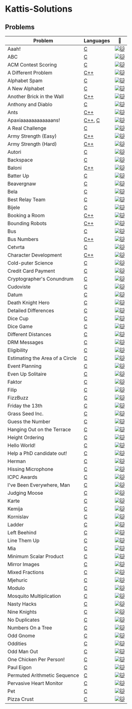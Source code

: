 # Kattis-Solutions

## Problems
| Problem | Languages | :link: |
| - | - | - |
| Aaah! | [C](https://github.com/gytkps/Kattis-Solutions/blob/master/C/aaah.c) | [![:cat:](https://open.kattis.com/favicon)](https://open.kattis.com/problems/aaah) |
| ABC | [C](https://github.com/gytkps/Kattis-Solutions/blob/master/C/abc.c) | [![:cat:](https://open.kattis.com/favicon)](https://open.kattis.com/problems/abc) |
| ACM Contest Scoring | [C](https://github.com/gytkps/Kattis-Solutions/blob/master/C/acm.c) | [![:cat:](https://open.kattis.com/favicon)](https://open.kattis.com/problems/acm) |
| A Different Problem | [C++](https://github.com/gytkps/Kattis-Solutions/blob/master/C%2B%2B/different.cpp) | [![:cat:](https://open.kattis.com/favicon)](https://open.kattis.com/problems/different) |
| Alphabet Spam | [C](https://github.com/gytkps/Kattis-Solutions/blob/master/C/alphabetspam.c) | [![:cat:](https://open.kattis.com/favicon)](https://open.kattis.com/problems/alphabetspam) |
| A New Alphabet | [C](https://github.com/gytkps/Kattis-Solutions/blob/master/C/anewalphabet.c) | [![:cat:](https://open.kattis.com/favicon)](https://open.kattis.com/problems/anewalphabet) |
| Another Brick in the Wall | [C++](https://github.com/gytkps/Kattis-Solutions/blob/master/C%2B%2B/anotherbrick.cpp) | [![:cat:](https://open.kattis.com/favicon)](https://open.kattis.com/problems/anotherbrick) |
| Anthony and Diablo | [C](https://github.com/gytkps/Kattis-Solutions/blob/master/C/anthonyanddiablo.c) | [![:cat:](https://open.kattis.com/favicon)](https://open.kattis.com/problems/anthonyanddiablo) |
| Ants | [C++](https://github.com/gytkps/Kattis-Solutions/blob/master/C%2B%2B/ants.cpp) | [![:cat:](https://open.kattis.com/favicon)](https://open.kattis.com/problems/ants) |
| Apaxiaaaaaaaaaaaans! | [C++](https://github.com/gytkps/Kattis-Solutions/blob/master/C%2B%2B/apaxiaaans.cpp), [C](https://github.com/gytkps/Kattis-Solutions/blob/master/C/apaxiaaans.c) | [![:cat:](https://open.kattis.com/favicon)](https://open.kattis.com/problems/apaxiaaans) |
| A Real Challenge | [C](https://github.com/gytkps/Kattis-Solutions/blob/master/C/areal.c) | [![:cat:](https://open.kattis.com/favicon)](https://open.kattis.com/problems/areal) |
| Army Strength (Easy) | [C++](https://github.com/gytkps/Kattis-Solutions/blob/master/C%2B%2B/armystrengtheasy.cpp) | [![:cat:](https://open.kattis.com/favicon)](https://open.kattis.com/problems/armystrengtheasy) |
| Army Strength (Hard) | [C++](https://github.com/gytkps/Kattis-Solutions/blob/master/C%2B%2B/armystrengthhard.cpp) | [![:cat:](https://open.kattis.com/favicon)](https://open.kattis.com/problems/armystrengthhard) |
| Autori | [C](https://github.com/gytkps/Kattis-Solutions/blob/master/C/autori.c) | [![:cat:](https://open.kattis.com/favicon)](https://open.kattis.com/problems/autori) |
| Backspace | [C](https://github.com/gytkps/Kattis-Solutions/blob/master/C/aaah.c) | [![:cat:](https://open.kattis.com/favicon)](https://open.kattis.com/problems/backspace) |
| Baloni | [C++](https://github.com/gytkps/Kattis-Solutions/blob/master/C%2B%2B/baloni.cpp) | [![:cat:](https://open.kattis.com/favicon)](https://open.kattis.com/problems/baloni) |
| Batter Up | [C](https://github.com/gytkps/Kattis-Solutions/blob/master/C/batterup.c) | [![:cat:](https://open.kattis.com/favicon)](https://open.kattis.com/problems/batterup) |
| Beavergnaw | [C](https://github.com/gytkps/Kattis-Solutions/blob/master/C/beavergnaw.c) | [![:cat:](https://open.kattis.com/favicon)](https://open.kattis.com/problems/beavergnaw) |
| Bela | [C](https://github.com/gytkps/Kattis-Solutions/blob/master/C/bela.c) | [![:cat:](https://open.kattis.com/favicon)](https://open.kattis.com/problems/aaah) |
| Best Relay Team | [C](https://github.com/gytkps/Kattis-Solutions/blob/master/C/bestrelayteam.c) | [![:cat:](https://open.kattis.com/favicon)](https://open.kattis.com/problems/aaah) |
| Bijele | [C]() | [![:cat:](https://open.kattis.com/favicon)](https://open.kattis.com/problems/bijele) |
| Booking a Room | [C++](https://github.com/gytkps/Kattis-Solutions/blob/master/C%2B%2B/bookingaroom.cpp) | [![:cat:](https://open.kattis.com/favicon)](https://open.kattis.com/problems/bookingaroom) |
| Bounding Robots | [C++](https://github.com/gytkps/Kattis-Solutions/blob/master/C%2B%2B/boundingrobots.cpp) | [![:cat:](https://open.kattis.com/favicon)](https://open.kattis.com/problems/boundingrobots) |
| Bus | [C](https://github.com/gytkps/Kattis-Solutions/blob/master/C/bus.c) | [![:cat:](https://open.kattis.com/favicon)](https://open.kattis.com/problems/bus) |
| Bus Numbers | [C++](https://github.com/gytkps/Kattis-Solutions/blob/master/C%2B%2B/busnumbers.cpp) | [![:cat:](https://open.kattis.com/favicon)](https://open.kattis.com/problems/busnumbers) |
| Cetvrta | [C](https://github.com/gytkps/Kattis-Solutions/blob/master/C/cetvrta.c) | [![:cat:](https://open.kattis.com/favicon)](https://open.kattis.com/problems/cetvrta) |
| Character Development | [C++](https://github.com/gytkps/Kattis-Solutions/blob/master/C%2B%2B/character.cpp) | [![:cat:](https://open.kattis.com/favicon)](https://open.kattis.com/problems/character) |
| Cold-puter Science | [C]() | [![:cat:](https://open.kattis.com/favicon)](https://open.kattis.com/problems/cold) |
| Credit Card Payment | [C]() | [![:cat:](https://open.kattis.com/favicon)](https://open.kattis.com/problems/creditcard) |
| Cryptographer's Conundrum | [C]() | [![:cat:](https://open.kattis.com/favicon)](https://open.kattis.com/problems/conundrum) |
| Cudoviste | [C]() | [![:cat:](https://open.kattis.com/favicon)](https://open.kattis.com/problems/cudoviste) |
| Datum | [C]() | [![:cat:](https://open.kattis.com/favicon)](https://open.kattis.com/problems/datum) |
| Death Knight Hero | [C]() | [![:cat:](https://open.kattis.com/favicon)](https://open.kattis.com/problems/deathknight) |
| Detailed Differences | [C]() | [![:cat:](https://open.kattis.com/favicon)](https://open.kattis.com/problems/detaileddifferences) |
| Dice Cup | [C]() | [![:cat:](https://open.kattis.com/favicon)](https://open.kattis.com/problems/dicecup) |
| Dice Game | [C]() | [![:cat:](https://open.kattis.com/favicon)](https://open.kattis.com/problems/dicegame) |
| Different Distances | [C]() | [![:cat:](https://open.kattis.com/favicon)](https://open.kattis.com/problems/differentdistances) |
| DRM Messages | [C]() | [![:cat:](https://open.kattis.com/favicon)](https://open.kattis.com/problems/drmmessages) |
| Eligibility | [C]() | [![:cat:](https://open.kattis.com/favicon)](https://open.kattis.com/problems/eligibility) |
| Estimating the Area of a Circle	 | [C]() | [![:cat:](https://open.kattis.com/favicon)](https://open.kattis.com/problems/estimatingtheareaofacircle) |
| Event Planning | [C]() | [![:cat:](https://open.kattis.com/favicon)](https://open.kattis.com/problems/eventplanning) |
| Even Up Solitaire | [C]() | [![:cat:](https://open.kattis.com/favicon)](https://open.kattis.com/problems/evenup) |
| Faktor | [C]() | [![:cat:](https://open.kattis.com/favicon)](https://open.kattis.com/problems/faktor) |
| Filip | [C]() | [![:cat:](https://open.kattis.com/favicon)](https://open.kattis.com/problems/filip) |
| FizzBuzz | [C]() | [![:cat:](https://open.kattis.com/favicon)](https://open.kattis.com/problems/fizzbuzz) |
| Friday the 13th | [C]() | [![:cat:](https://open.kattis.com/favicon)](https://open.kattis.com/problems/friday) |
| Grass Seed Inc. | [C]() | [![:cat:](https://open.kattis.com/favicon)](https://open.kattis.com/problems/grassseed) |
| Guess the Number | [C]() | [![:cat:](https://open.kattis.com/favicon)](https://open.kattis.com/problems/guess) |
| Hanging Out on the Terrace | [C]() | [![:cat:](https://open.kattis.com/favicon)](https://open.kattis.com/problems/hangingout) |
| Height Ordering | [C]() | [![:cat:](https://open.kattis.com/favicon)](https://open.kattis.com/problems/height) |
| Hello World! | [C]() | [![:cat:](https://open.kattis.com/favicon)](https://open.kattis.com/problems/hello) |
| Help a PhD candidate out! | [C]() | [![:cat:](https://open.kattis.com/favicon)](https://open.kattis.com/problems/helpaphd) |
| Herman | [C]() | [![:cat:](https://open.kattis.com/favicon)](https://open.kattis.com/problems/herman) |
| Hissing Microphone | [C]() | [![:cat:](https://open.kattis.com/favicon)](https://open.kattis.com/problems/hissingmicrophone) |
| ICPC Awards | [C]() | [![:cat:](https://open.kattis.com/favicon)](https://open.kattis.com/problems/icpcawards) |
| I've Been Everywhere, Man | [C]() | [![:cat:](https://open.kattis.com/favicon)](https://open.kattis.com/problems/everywhere) |
| Judging Moose | [C]() | [![:cat:](https://open.kattis.com/favicon)](https://open.kattis.com/problems/judgingmoose) |
| Karte | [C]() | [![:cat:](https://open.kattis.com/favicon)](https://open.kattis.com/problems/karte) |
| Kemija | [C]() | [![:cat:](https://open.kattis.com/favicon)](https://open.kattis.com/problems/kemija08) |
| Kornislav | [C]() | [![:cat:](https://open.kattis.com/favicon)](https://open.kattis.com/problems/kornislav) |
| Ladder | [C]() | [![:cat:](https://open.kattis.com/favicon)](https://open.kattis.com/problems/ladder) |
| Left Beehind | [C]() | [![:cat:](https://open.kattis.com/favicon)](https://open.kattis.com/problems/leftbeehind) |
| Line Them Up | [C]() | [![:cat:](https://open.kattis.com/favicon)](https://open.kattis.com/problems/lineup) |
| Mia | [C]() | [![:cat:](https://open.kattis.com/favicon)](https://open.kattis.com/problems/mia) |
| Minimum Scalar Product | [C]() | [![:cat:](https://open.kattis.com/favicon)](https://open.kattis.com/problems/minimumscalar) |
| Mirror Images | [C]() | [![:cat:](https://open.kattis.com/favicon)](https://open.kattis.com/problems/mirror) |
| Mixed Fractions | [C]() | [![:cat:](https://open.kattis.com/favicon)](https://open.kattis.com/problems/mixedfractions) |
| Mjehuric | [C]() | [![:cat:](https://open.kattis.com/favicon)](https://open.kattis.com/problems/mjehuric) |
| Modulo | [C]() | [![:cat:](https://open.kattis.com/favicon)](https://open.kattis.com/problems/modulo) |
| Mosquito Multiplication | [C]() | [![:cat:](https://open.kattis.com/favicon)](https://open.kattis.com/problems/mosquito) |
| Nasty Hacks | [C]() | [![:cat:](https://open.kattis.com/favicon)](https://open.kattis.com/problems/nastyhacks) |
| Nine Knights | [C]() | [![:cat:](https://open.kattis.com/favicon)](https://open.kattis.com/problems/nineknights) |
| No Duplicates | [C]() | [![:cat:](https://open.kattis.com/favicon)](https://open.kattis.com/problems/???) |
| Numbers On a Tree | [C]() | [![:cat:](https://open.kattis.com/favicon)](https://open.kattis.com/problems/???) |
| Odd Gnome | [C]() | [![:cat:](https://open.kattis.com/favicon)](https://open.kattis.com/problems/???) |
| Oddities | [C]() | [![:cat:](https://open.kattis.com/favicon)](https://open.kattis.com/problems/???) |
| Odd Man Out | [C]() | [![:cat:](https://open.kattis.com/favicon)](https://open.kattis.com/problems/???) |
| One Chicken Per Person! | [C]() | [![:cat:](https://open.kattis.com/favicon)](https://open.kattis.com/problems/???) |
| Paul Eigon | [C]() | [![:cat:](https://open.kattis.com/favicon)](https://open.kattis.com/problems/???) |
| Permuted Arithmetic Sequence | [C]() | [![:cat:](https://open.kattis.com/favicon)](https://open.kattis.com/problems/???) |
| Pervasive Heart Monitor | [C]() | [![:cat:](https://open.kattis.com/favicon)](https://open.kattis.com/problems/???) |
| Pet | [C]() | [![:cat:](https://open.kattis.com/favicon)](https://open.kattis.com/problems/???) |
| Pizza Crust | [C]() | [![:cat:](https://open.kattis.com/favicon)](https://open.kattis.com/problems/???) |


